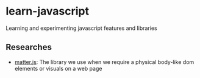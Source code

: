 # learn-javascript

Learning and experimenting javascript features and libraries

## Researches

- [matter.js](matter-js/README.md): The library we use when we require a
  physical body-like dom elements or visuals on a web page
